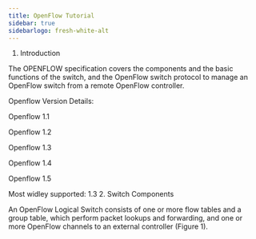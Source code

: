 ```yaml
---
title: OpenFlow Tutorial
sidebar: true
sidebarlogo: fresh-white-alt
---
```


1. Introduction

The OPENFLOW specification covers the components and the basic functions of the switch, and the OpenFlow switch protocol to manage an OpenFlow switch from a remote OpenFlow controller.

Openflow Version Details:

Openflow 1.1

Openflow 1.2

Openflow 1.3

Openflow 1.4

Openflow 1.5

Most widley supported: 1.3
2. Switch Components

An OpenFlow Logical Switch consists of one or more flow tables and a group table, which perform packet lookups and forwarding, and one or more OpenFlow channels to an external controller (Figure 1). 